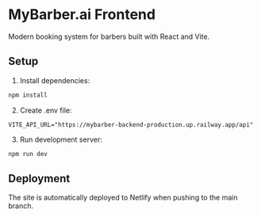 # MyBarber.ai Frontend

Modern booking system for barbers built with React and Vite.

## Setup

1. Install dependencies:
```bash
npm install
```

2. Create .env file:
```env
VITE_API_URL="https://mybarber-backend-production.up.railway.app/api"
```

3. Run development server:
```bash
npm run dev
```

## Deployment

The site is automatically deployed to Netlify when pushing to the main branch.
